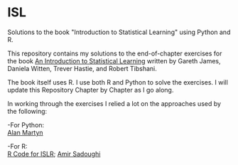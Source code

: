 # ISL
Solutions to the book "Introduction to Statistical Learning" using Python and R.

This repository contains my solutions to the end-of-chapter exercises for the book [An Introduction to Statistical Learning](https://statlearning.com/) written by Gareth James, Daniela Witten, Trever Hastie, and Robert Tibshani. 

The book itself uses R. I use both R and Python to solve the exercises. I will update this Repository Chapter by Chapter as I go along. 

In working through the exercises I relied a lot on the approaches used by the following:

   -For Python:  
      [Alan Martyn](www.alanmartyn.com)

   -For R:  
      [R Code for ISLR](https://statlearning.com/code.html); [Amir Sadoughi](http://asadoughi.github.io/stat-learning)


